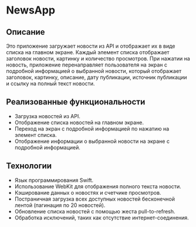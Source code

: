 # NewsApp

## Описание

Это приложение загружает новости из API и отображает их в виде списка на главном экране. Каждый элемент списка отображает заголовок новости, картинку и количество просмотров. При нажатии на новость, приложение перенаправляет пользователя на экран с подробной информацией о выбранной новости, который отображает заголовок, картинку, описание, дату публикации, источник публикации и ссылку на полный текст новости.

## Реализованные функциональности

- Загрузка новостей из API.
- Отображение списка новостей на главном экране.
- Переход на экран с подробной информацией по нажатию на элемент списка.
- Отображение информации о выбранной новости на экране с подробной информацией.

## Технологии

- Язык программирования Swift.
- Использование WebKit для отображения полного текста новости.
- Кэширование данных о новостях и счетчике просмотров.
- Постраничная загрузка всех доступных новостей бесконечной лентой (пагинация по 20 новостей).
- Обновление списка новостей с помощью жеста pull-to-refresh.
- Обработка исключений, таких как отсутствие интернет-соединения.
